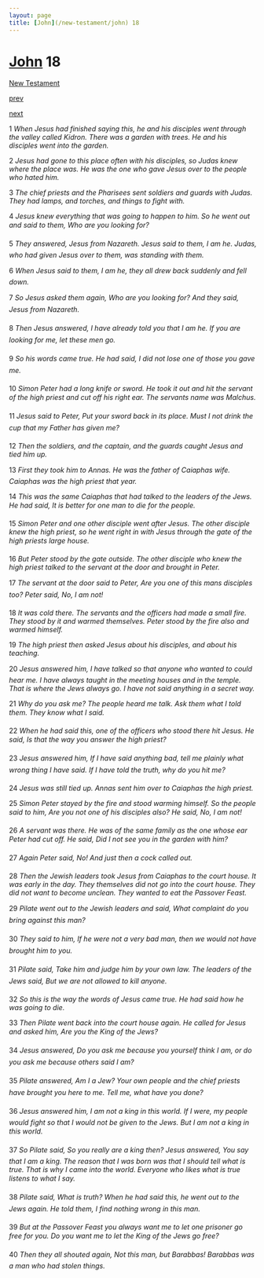 ```yaml
---
layout: page
title: [John](/new-testament/john) 18
---
```


# [John](/new-testament/john) 18

[New Testament](/new-testament)


[prev](/new-testament/john/john-17.html)


[next](/new-testament/john/john-19.html)

1 _When Jesus had finished saying this, he and his disciples went through the valley called Kidron. There was a garden with trees. He and his disciples went into the garden._

2 _Jesus had gone to this place often with his disciples, so Judas knew where the place was.  He was the one who gave Jesus over to the people who hated him._

3 _The chief priests and the Pharisees sent soldiers and guards with Judas. They had lamps,  and torches, and things to fight with._

4 _Jesus knew everything that was going to happen to him. So he went out and said to them,  Who are you looking for?_

5 _They answered, Jesus from Nazareth. Jesus said to them, I am he. Judas, who had given Jesus over to them, was standing with them._

6 _When Jesus said to them, I am he, they all drew back suddenly and fell down._

7 _So Jesus asked them again, Who are you looking for? And they said, Jesus from Nazareth._

8 _Then Jesus answered, I have already told you that I am he. If you are looking for me, let these men go._

9 _So his words came true. He had said, I did not lose one of those you gave me._

10 _Simon Peter had a long knife or sword. He took it out and hit the servant of the high priest and cut off his right ear. The servants name was Malchus._

11 _Jesus said to Peter, Put your sword back in its place. Must I not drink the cup that my Father has given me?_

12 _Then the soldiers, and the captain, and the guards caught Jesus and tied him up._

13 _First they took him to Annas. He was the father of Caiaphas wife. Caiaphas was the high priest that year._

14 _This was the same Caiaphas that had talked to the leaders of the Jews. He had said, It is better for one man to die for the people._

15 _Simon Peter and one other disciple went after Jesus. The other disciple knew the high priest, so he went right in with Jesus through the gate of the high priests large house._

16 _But Peter stood by the gate outside. The other disciple who knew the high priest talked to the servant at the door and brought in Peter._

17 _The servant at the door said to Peter, Are you one of this mans disciples too? Peter said,  No, I am not!_

18 _It was cold there. The servants and the officers had made a small fire. They stood by it and warmed themselves. Peter stood by the fire also and warmed himself._

19 _The high priest then asked Jesus about his disciples, and about his teaching._

20 _Jesus answered him, I have talked so that anyone who wanted to could hear me. I have always taught in the meeting houses and in the temple. That is where the Jews always go.  I have not said anything in a secret way._

21 _Why do you ask me? The people heard me talk. Ask them what I told them. They know what I said._

22 _When he had said this, one of the officers who stood there hit Jesus. He said, Is that the way you answer the high priest?_

23 _Jesus answered him, If I have said anything bad, tell me plainly what wrong thing I have said. If I have told the truth, why do you hit me?_

24 _Jesus was still tied up. Annas sent him over to Caiaphas the high priest._

25 _Simon Peter stayed by the fire and stood warming himself. So the people said to him,  Are you not one of his disciples also? He said, No, I am not!_

26 _A servant was there. He was of the same family as the one whose ear Peter had cut off.  He said, Did I not see you in the garden with him? _

27 _Again Peter said, No! And just then a cock called out._

28 _Then the Jewish leaders took Jesus from Caiaphas to the court house. It was early in the day. They themselves did not go into the court house. They did not want to become unclean. They wanted to eat the Passover Feast._

29 _Pilate went out to the Jewish leaders and said, What complaint do you bring against this man?_

30 _They said to him, If he were not a very bad man, then we would not have brought him to you._

31 _Pilate said, Take him and judge him by your own law. The leaders of the Jews said,  But we are not allowed to kill anyone._

32 _So this is the way the words of Jesus came true. He had said how he was going to die._

33 _Then Pilate went back into the court house again. He called for Jesus and asked him,  Are you the King of the Jews?_

34 _Jesus answered, Do you ask me because you yourself think I am, or do you ask me because others said I am?_

35 _Pilate answered, Am I a Jew? Your own people and the chief priests have brought you here to me. Tell me, what have you done?_

36 _Jesus answered him, I am not a king in this world. If I were, my people would fight so that I would not be given to the Jews. But I am not a king in this world._

37 _So Pilate said, So you really are a king then? Jesus answered, You say that I am a king. The reason that I was born was that I should tell what is true. That is why I came into the world. Everyone who likes what is true listens to what I say._

38 _Pilate said, What is truth? When he had said this, he went out to the Jews again. He told them, I find nothing wrong in this man._

39 _But at the Passover Feast you always want me to let one prisoner go free for you. Do you want me to let the King of the Jews go free?_

40 _Then they all shouted again, Not this man, but Barabbas! Barabbas was a man who had stolen things._

